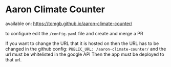 # Aaron Climate Counter

available on:
https://tomgb.github.io/aaron-climate-counter/

to configure edit the
`/config.yaml` file and create and merge a PR

If you want to change the URL that it is hosted on then the URL has to be changed in the github config:
`PUBLIC_URL: /aaron-climate-counter/`
and the url must be whitelisted in the google API
Then the app must be deployed to that url.
